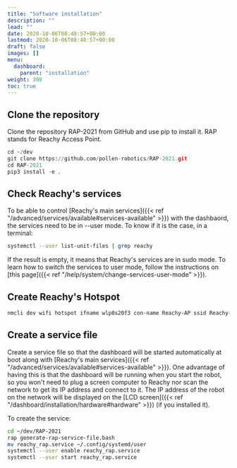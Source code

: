 ```yaml
---
title: "Software installation"
description: ""
lead: ""
date: 2020-10-06T08:48:57+00:00
lastmod: 2020-10-06T08:48:57+00:00
draft: false
images: []
menu:
  dashboard:
    parent: "installation"
weight: 300
toc: true
---
```


## Clone the repository

Clone the repository RAP-2021 from GitHub and use pip to install it. RAP stands for Reachy Access Point.

```python
cd ~/dev
git clone https://github.com/pollen-robotics/RAP-2021.git
cd RAP-2021
pip3 install -e .
```
## Check Reachy's services
To be able to control [Reachy's main services]({{< ref "/advanced/services/available#services-available" >}}) with the dashbaord, the services need to be in --user mode.
To know if it is the case, in a terminal:

```bash
systemctl --user list-unit-files | grep reachy
```

If the result is empty, it means that Reachy's services are in sudo mode. To learn how to switch the services to user mode, follow the instructions on [this page]({{< ref "/help/system/change-services-user-mode" >}}).

## Create Reachy's Hotspot
```bash
nmcli dev wifi hotspot ifname wlp0s20f3 con-name Reachy-AP ssid Reachy-AP password "Reachy-AP"
```

## Create a service file
Create a service file so that the dashboard will be started automatically at boot along with [Reachy's main services]({{< ref "/advanced/services/available#services-available" >}}). One advantage of having this is that the dashboard will be running when you start the robot, so you won't need to plug a screen computer to Reachy nor scan the network to get its IP address and connect to it. The IP address of the robot on the network will be displayed on the [LCD screen]({{< ref "/dashboard/installation/hardware#hardware" >}}) (if you installed it). 

To create the service:

```bash
cd ~/dev/RAP-2021
rap generate-rap-service-file.bash
mv reachy_rap.service ~/.config/systemd/user
systemctl --user enable reachy_rap.service
systemctl --user start reachy_rap.service
```